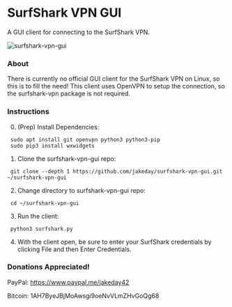 # SurfShark VPN GUI

A GUI client for connecting to the SurfShark VPN.

![surfshark-vpn-gui](https://user-images.githubusercontent.com/554899/79762280-8f876b00-82f0-11ea-9d4a-e050498f8bc7.png)

### About
There is currently no official GUI client for the SurfShark VPN on Linux, so this is to fill the need! This client uses OpenVPN to setup the connection, so the surfshark-vpn package is not required.

### Instructions

0. (Prep) Install Dependencies:
  ```
   sudo apt install git openvpn python3 python3-pip
   sudo pip3 install wxwidgets
  ```
1. Clone the surfshark-vpn-gui repo:
  ```
   git clone --depth 1 https://github.com/jakeday/surfshark-vpn-gui.git ~/surfshark-vpn-gui
  ```
2. Change directory to surfshark-vpn-gui repo:
  ```
   cd ~/surfshark-vpn-gui
  ```
3. Run the client:
  ```
   python3 surfshark.py
  ```
4. With the client open, be sure to enter your SurfShark credentials by clicking File and then Enter Credentials.

### Donations Appreciated!

PayPal: https://www.paypal.me/jakeday42

Bitcoin: 1AH7ByeJBjMoAwsgi9oeNvVLmZHvGoQg68
